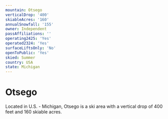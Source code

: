```yaml
---
mountain: Otsego
verticalDrop: '400'
skiableAcres: '160'
annualSnowfall: '155'
owner: Independent
passAffiliations: ''
operating2425: 'Yes'
operated2324: 'Yes'
surfaceLiftsOnly: 'No'
openToPublic: 'Yes'
skied: Summer
country: USA
state: Michigan
---
```


# Otsego

Located in U.S. - Michigan, Otsego is a ski area with a vertical drop of 400 feet and 160 skiable acres.
